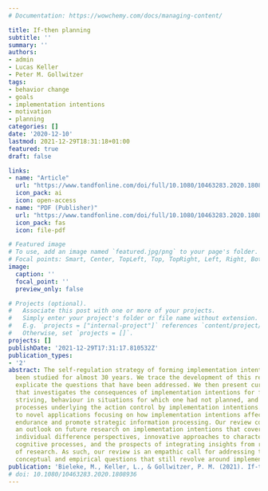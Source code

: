 ```yaml
---
# Documentation: https://wowchemy.com/docs/managing-content/

title: If-then planning
subtitle: ''
summary: ''
authors:
- admin
- Lucas Keller
- Peter M. Gollwitzer
tags:
- behavior change
- goals
- implementation intentions
- motivation
- planning
categories: []
date: '2020-12-10'
lastmod: 2021-12-29T18:31:18+01:00
featured: true
draft: false

links:
- name: "Article"
  url: "https://www.tandfonline.com/doi/full/10.1080/10463283.2020.1808936"
  icon_pack: ai
  icon: open-access
- name: "PDF (Publisher)"
  url: "https://www.tandfonline.com/doi/full/10.1080/10463283.2020.1808936"
  icon_pack: fas
  icon: file-pdf

# Featured image
# To use, add an image named `featured.jpg/png` to your page's folder.
# Focal points: Smart, Center, TopLeft, Top, TopRight, Left, Right, BottomLeft, Bottom, BottomRight.
image:
  caption: ''
  focal_point: ''
  preview_only: false

# Projects (optional).
#   Associate this post with one or more of your projects.
#   Simply enter your project's folder or file name without extension.
#   E.g. `projects = ["internal-project"]` references `content/project/deep-learning/index.md`.
#   Otherwise, set `projects = []`.
projects: []
publishDate: '2021-12-29T17:31:17.810532Z'
publication_types:
- '2'
abstract: The self-regulation strategy of forming implementation intentions has now
  been studied for almost 30 years. We trace the development of this research and
  explicate the questions that have been addressed. We then present current research
  that investigates the consequences of implementation intentions for flexible goal
  striving, behaviour in situations for which one had not planned, and neuropsychological
  processes underlying the action control by implementation intentions. Next, we turn
  to novel applications focusing on how implementation intentions affect physical
  endurance and promote strategic information processing. Our review concludes with
  an outlook on future research on implementation intentions that covers emerging
  individual difference perspectives, innovative approaches to characterize underlying
  cognitive processes, and the prospects of integrating insights from related fields
  of research. As such, our review is an empathic call for addressing the many intriguing
  conceptual and empirical questions that still revolve around implementation intentions.
publication: 'Bieleke, M., Keller, L., & Gollwitzer, P. M. (2021). If-then planning. *European Review of Social Psychology*, *32*(1), 88–122. https://doi.org/10.1080/10463283.2020.1808936'
# doi: 10.1080/10463283.2020.1808936
---
```

